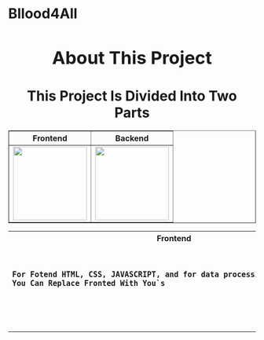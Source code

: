 # Bllood4All
<h1 align="center" style="font-size: 36px;">About This Project</h1>
<h1 align="center">This Project Is Divided Into Two Parts</h1>

<center>
    <table border="1" align="center" width="150%">
        <thead>
            <tr>
                <th>Frontend</th>
                <th>Backend</th>
            </tr>
        </thead>
        <tbody>
            <tr>
                <td><img src="https://cdn2.iconfinder.com/data/icons/seo-web-2-3/128/Vigor_Html5-Html-Website-code-semantic-web-language-1024.png" width="150"></td>
                <td><img src="https://www.vectorlogo.zone/logos/springio/springio-icon.svg" width="150"></td>
            </tr>
            <!-- Add more rows here if needed -->
        </tbody>
    </table>
</center>

<table align="center" width="70%">
  <tr>
    <th>Frontend</th>
    <th>Backend</th>
  </tr>
  <tr>
    <td><pre>
    <h3>For Fotend HTML, CSS, JAVASCRIPT, and for data processing AJAX was used.
You Can Replace Fronted With You`s<h3>
    </pre></td>

   <td><pre>
    <h3>Backend Dived into MICROSERVICES<h3>
    </pre></td>
  </tr>
</table>

